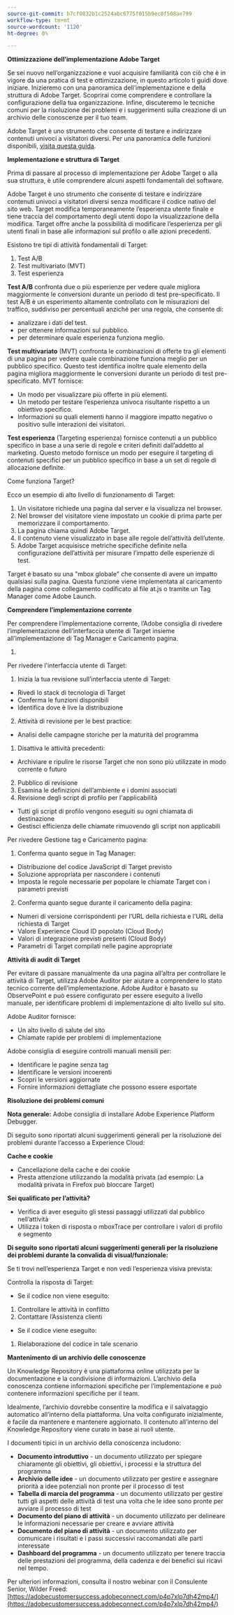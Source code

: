 ```yaml
---
source-git-commit: b7cf0832b1c2524abc6775f015b9ec8f508ae799
workflow-type: tm+mt
source-wordcount: '1120'
ht-degree: 0%

---
```

**Ottimizzazione dell’implementazione Adobe Target**

Se sei nuovo nell’organizzazione e vuoi acquisire familiarità con ciò che è in vigore da una pratica di test e ottimizzazione, in questo articolo ti guidi dove iniziare. Inizieremo con una panoramica dell’implementazione e della struttura di Adobe Target. Scoprirai come comprendere e controllare la configurazione della tua organizzazione. Infine, discuteremo le tecniche comuni per la risoluzione dei problemi e i suggerimenti sulla creazione di un archivio delle conoscenze per il tuo team.

Adobe Target è uno strumento che consente di testare e indirizzare contenuti univoci a visitatori diversi. Per una panoramica delle funzioni disponibili, [visita questa guida](https://experienceleague.adobe.com/docs/target/using/introduction/intro.html?lang=en).

**Implementazione e struttura di Target**

Prima di passare al processo di implementazione per Adobe Target o alla sua struttura, è utile comprendere alcuni aspetti fondamentali del software.

Adobe Target è uno strumento che consente di testare e indirizzare contenuti univoci a visitatori diversi senza modificare il codice nativo del sito web. Target modifica temporaneamente l’esperienza utente finale e tiene traccia del comportamento degli utenti dopo la visualizzazione della modifica. Target offre anche la possibilità di modificare l’esperienza per gli utenti finali in base alle informazioni sul profilo o alle azioni precedenti.

Esistono tre tipi di attività fondamentali di Target:

1. Test A/B
2. Test multivariato (MVT)
3. Test esperienza

**Test A/B** confronta due o più esperienze per vedere quale migliora maggiormente le conversioni durante un periodo di test pre-specificato. Il test A/B è un esperimento altamente controllato con le misurazioni del traffico, suddiviso per percentuali anziché per una regola, che consente di:

- analizzare i dati del test.
- per ottenere informazioni sul pubblico.
- per determinare quale esperienza funziona meglio.

**Test multivariato** (MVT) confronta le combinazioni di offerte tra gli elementi di una pagina per vedere quale combinazione funziona meglio per un pubblico specifico. Questo test identifica inoltre quale elemento della pagina migliora maggiormente le conversioni durante un periodo di test pre-specificato. MVT fornisce:

- Un modo per visualizzare più offerte in più elementi.
- Un metodo per testare l’esperienza univoca risultante rispetto a un obiettivo specifico.
- Informazioni su quali elementi hanno il maggiore impatto negativo o positivo sulle interazioni dei visitatori.

**Test esperienza** (Targeting esperienza) fornisce contenuti a un pubblico specifico in base a una serie di regole e criteri definiti dall’addetto al marketing. Questo metodo fornisce un modo per eseguire il targeting di contenuti specifici per un pubblico specifico in base a un set di regole di allocazione definite.

Come funziona Target?

Ecco un esempio di alto livello di funzionamento di Target:

1. Un visitatore richiede una pagina dal server e la visualizza nel browser.
2. Nel browser del visitatore viene impostato un cookie di prima parte per memorizzare il comportamento.
3. La pagina chiama quindi Adobe Target.
4. Il contenuto viene visualizzato in base alle regole dell’attività dell’utente.
5. Adobe Target acquisisce metriche specifiche definite nella configurazione dell’attività per misurare l’impatto delle esperienze di test.

Target è basato su una &quot;mbox globale&quot; che consente di avere un impatto qualsiasi sulla pagina. Questa funzione viene implementata al caricamento della pagina come collegamento codificato al file at.js o tramite un Tag Manager come Adobe Launch.

**Comprendere l’implementazione corrente**

Per comprendere l’implementazione corrente, l’Adobe consiglia di rivedere l’implementazione dell’interfaccia utente di Target insieme all’implementazione di Tag Manager e Caricamento pagina.

1. 

Per rivedere l&#39;interfaccia utente di Target:

1. Inizia la tua revisione sull’interfaccia utente di Target:
- Rivedi lo stack di tecnologia di Target
- Conferma le funzioni disponibili
- Identifica dove è live la distribuzione
2. Attività di revisione per le best practice:

- Analisi delle campagne storiche per la maturità del programma

1. Disattiva le attività precedenti:
- Archiviare e ripulire le risorse Target che non sono più utilizzate in modo corrente o futuro
2. Pubblico di revisione
3. Esamina le definizioni dell’ambiente e i domini associati
4. Revisione degli script di profilo per l&#39;applicabilità
- Tutti gli script di profilo vengono eseguiti su ogni chiamata di destinazione
- Gestisci efficienza delle chiamate rimuovendo gli script non applicabili

Per rivedere Gestione tag e Caricamento pagina:

1. Conferma quanto segue in Tag Manager:
- Distribuzione del codice JavaScript di Target previsto
- Soluzione appropriata per nascondere i contenuti
- Imposta le regole necessarie per popolare le chiamate Target con i parametri previsti
2. Conferma quanto segue durante il caricamento della pagina:
- Numeri di versione corrispondenti per l’URL della richiesta e l’URL della richiesta di Target
- Valore Experience Cloud ID popolato (Cloud Body)
- Valori di integrazione previsti presenti (Cloud Body)
- Parametri di Target compilati nelle pagine appropriate

**Attività di audit di Target**

Per evitare di passare manualmente da una pagina all’altra per controllare le attività di Target, utilizza Adobe Auditor per aiutare a comprendere lo stato tecnico corrente dell’implementazione. Adobe Auditor è basato su ObservePoint e può essere configurato per essere eseguito a livello manuale, per identificare problemi di implementazione di alto livello sul sito.

Adobe Auditor fornisce:

- Un alto livello di salute del sito
- Chiamate rapide per problemi di implementazione

Adobe consiglia di eseguire controlli manuali mensili per:

- Identificare le pagine senza tag
- Identificare le versioni incoerenti
- Scopri le versioni aggiornate
- Fornire informazioni dettagliate che possono essere esportate

**Risoluzione dei problemi comuni**

**Nota generale:** Adobe consiglia di installare Adobe Experience Platform Debugger.

Di seguito sono riportati alcuni suggerimenti generali per la risoluzione dei problemi durante l’accesso a Experience Cloud:

**Cache e cookie**

- Cancellazione della cache e dei cookie
- Presta attenzione utilizzando la modalità privata (ad esempio: La modalità privata in Firefox può bloccare Target)

**Sei qualificato per l’attività?**

- Verifica di aver eseguito gli stessi passaggi utilizzati dal pubblico nell’attività
- Utilizza i token di risposta o mboxTrace per controllare i valori di profilo e segmento

**Di seguito sono riportati alcuni suggerimenti generali per la risoluzione dei problemi durante la convalida di visual/funzionale:**

Se ti trovi nell’esperienza Target e non vedi l’esperienza visiva prevista:

Controlla la risposta di Target:

- Se il codice non viene eseguito:

1. Controllare le attività in conflitto
2. Contattare l’Assistenza clienti

- Se il codice viene eseguito:

1. Rielaborazione del codice in tale scenario

**Mantenimento di un archivio delle conoscenze**

Un Knowledge Repository è una piattaforma online utilizzata per la documentazione e la condivisione di informazioni. L’archivio della conoscenza contiene informazioni specifiche per l’implementazione e può contenere informazioni specifiche per il team.

Idealmente, l’archivio dovrebbe consentire la modifica e il salvataggio automatico all’interno della piattaforma. Una volta configurato inizialmente, è facile da mantenere e mantenere aggiornato. Il contenuto all’interno del Knowledge Repository viene curato in base ai ruoli utente.

I documenti tipici in un archivio della conoscenza includono:

- **Documento introduttivo** - un documento utilizzato per spiegare chiaramente gli obiettivi, gli obiettivi, i processi e la struttura del programma
- **Archivio delle idee** - un documento utilizzato per gestire e assegnare priorità a idee potenziali non pronte per il processo di test
- **Tabella di marcia del programma** - un documento utilizzato per gestire tutti gli aspetti delle attività di test una volta che le idee sono pronte per avviare il processo di test
- **Documento del piano di attività** - un documento utilizzato per delineare le informazioni necessarie per creare e avviare attività
- **Documento del piano di attività** - un documento utilizzato per comunicare i risultati e i passi successivi raccomandati alle parti interessate
- **Dashboard del programma** - un documento utilizzato per tenere traccia delle prestazioni del programma, della cadenza e dei benefici sui ricavi nel tempo.

Per ulteriori informazioni, consulta il nostro webinar con il Consulente Senior, Wilder Freed: [https://adobecustomersuccess.adobeconnect.com/p4p7xlp7dh42mp4/](https://adobecustomersuccess.adobeconnect.com/p4p7xlp7dh42mp4/)